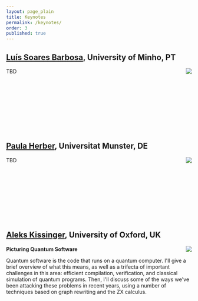 ```yaml
---
layout: page_plain
title: Keynotes
permalink: /keynotes/
order: 3
published: true
---
```


## [Luís Soares Barbosa](https://www.di.uminho.pt/~lsb/), University of Minho, PT

<img src="{{ site.baseurl }}{% link assets/images/people/barbosa.jpg %}" class="imageSpeaker" align="right"/>

<p style="min-height: 170px;">
TBD
</p>

## [Paula Herber](https://www.uni-muenster.de/EmbSys/team/herber/), Universitat Munster, DE

<img src="{{ site.baseurl }}{% link assets/images/people/herber.png %}" class="imageSpeaker" align="right"/>

<p style="min-height: 170px;">
	TBD
</p>

## [Aleks Kissinger](https://www.cs.ox.ac.uk/people/aleks.kissinger/), University of Oxford, UK

<img src="{{ site.baseurl }}{% link assets/images/people/kissinger.jpg %}" class="imageSpeaker" align="right"/>

**Picturing Quantum Software**

Quantum software is the code that runs on a quantum computer. I'll give a brief overview of what this means, as well as a trifecta of important challenges in this area: efficient compilation, verification, and classical simulation of quantum programs. Then, I'll discuss some of the ways we've been attacking these problems in recent years, using a number of techniques based on graph rewriting and the ZX calculus.





<!--
## [Burcu Kulahcioglu Ozkan](https://burcuku.github.io/home/), TU Delft

<img src="{{ site.baseurl }}{% link assets/images/UA1.png %}" class="imageSpeaker" align="right"/>

**Randomized Testing of Distributed Systems**

Distributed systems are prone to concurrency bugs due to the nondeterminism in the interleavings of the concurrent events in an execution. Detecting and diagnosing concurrency bugs in distributed systems is critical since unforeseen interleavings of concurrent messages, network, or process faults can result in unexpected, erroneous system behavior. However, concurrency bugs are hard to detect as they are triggered only in some subtle interleavings of the events.

Random testing is a practical way of searching for bugs in large distributed systems. While naïve random stress testing is unlikely to discover bugs that rarely occur, recent randomized testing algorithms offer effective testing methods. They provide theoretical guarantees on detecting bugs based on combinatorial results and borrowing ideas from formal methods and verification. In this talk, we will overview the key ideas in randomized testing techniques for detecting concurrency bugs in distributed systems.

## [Reiner Hähnle](https://www.informatik.tu-darmstadt.de/se/gruppenmitglieder/groupmembers_detailseite_30784.en.jsp), TU Darmstadt

<img src="{{ site.baseurl }}{% link assets/images/UA1.png %}" class="imageSpeaker" align="right"/>

**Context-aware Trace Contracts**

The behavior of concurrent, asynchronous procedures depends in general on the call context, because of the global protocol that governs scheduling. This context cannot be specified with the state-based Hoare-style contracts common in deductive verification. Recent work generalized state-based to trace contracts, which permit to specify internal behavior of a procedure, such as calls or state changes, but not its call context. In this talk we discuss a program logic of context-aware trace contracts for specifying global behavior of asynchronous programs. We also provide a sound proof system that addresses two challenges: To observe the program state not merely at the end points of a procedure, we introduce the novel concept of an observation quantifier. And to combat combinatorial explosion of possible call sequences of procedures, we transfer Liskov's principle of behavioral subtyping to the analysis of asynchronous procedures.

Joint work with: Eduard Kamburjan (U Oslo), Marco Scaletta (TU Darmstadt)

## [Mira Mezini](https://www.stg.tu-darmstadt.de/main_stg/staff_stg/mira_mezini_1.en.jsp), TU Darmstadt

<img src="{{ site.baseurl }}{% link assets/images/UA1.png %}" class="imageSpeaker" align="right"/>

**Safe and Secure Programming Abstractions for Decentralized Software**

Today’s computing infrastructure is massively distributed across geo-replicated clouds in the back-end and millions of increasingly powerful devices in the front-end. Applications running on this massively distributed infrastructure are different from traditional distributed applications – they often interact with their surroundingsand their execution flow is not determined by these unpredictable interactions. While today’s software architecture is centralized with data and computations mostly hosted in back-end clouds and front-end devices merely interfacing to the world, there is a call for decentralization, motivated by requirements for privacy, latency, availability (even for deployments with intermittent connectivity in the front-end), and made possible by increased resources in the front-end. But decentralization brings back long-standing challenges of distributed software on the table of application developers, which are amplified due to global distribution, the quest for decentralization, and the interactive nature of applications. At the same time, our programming methods are not up to these challenges, leaving complexity on the shoulders of application developers to manage. 

In this talk, I will present ongoing work on the REScala project, which aims to close this gap. REScala – a library-based extension of the Scala language - advances the state of scientific knowledge in the area of programming foundations for distributed interactive learning applications. It makes decentralization and interactivity first-class programming principles. Computations running on individual nodes of the computing infrastructure have their local view on data and execution, but these views are composable by-design with guaranteed safety and security properties. Moreover, the views have native time-changing capabilities, whichenables them to jointly evolve in time and space.
-->
